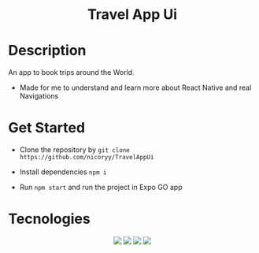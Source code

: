 <h1 align='center'>Travel App Ui</h1>


# Description
An app to book trips around the World.  

- Made for me to understand and learn more about React Native and real Navigations  

# Get Started  


- Clone the repository by `git clone https://github.com/nicoryy/TravelAppUi`

- Install dependencies `npm i`  
- Run `npm start` and run the project in Expo GO app  

# Tecnologies 
<div align='center'>
    <img src='https://github.com/HarshavardhanKakarla/TravelAppUI-ReactNative/blob/3c8fd08e61d0cf277aeb3cb9bbec09c135df5942/tap.jpg'/>
    <img src='https://github.com/HarshavardhanKakarla/TravelAppUI-ReactNative/blob/3c8fd08e61d0cf277aeb3cb9bbec09c135df5942/tap2.jpg'/>
    <img src='https://github.com/HarshavardhanKakarla/TravelAppUI-ReactNative/blob/3c8fd08e61d0cf277aeb3cb9bbec09c135df5942/tap3.jpg'/>
    <img src='https://github.com/HarshavardhanKakarla/TravelAppUI-ReactNative/blob/3c8fd08e61d0cf277aeb3cb9bbec09c135df5942/tap4.jpg'/>
</div>

 
 

